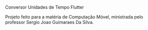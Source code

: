Conversor Unidades de Tempo Flutter

Projeto feito para a matéria de Computação Móvel, ministrada pelo professor Sergio Joao Guimaraes Da Silva.
